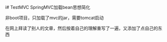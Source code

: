 i# TestMVC
SpringMVC加载bean思想简化

非boot项目，只加载了mvc的jar，需要tomcat启动

在网上拜读了别人的文章，然后按着自己的理解重写了一遍，又添加了点自己的东西
